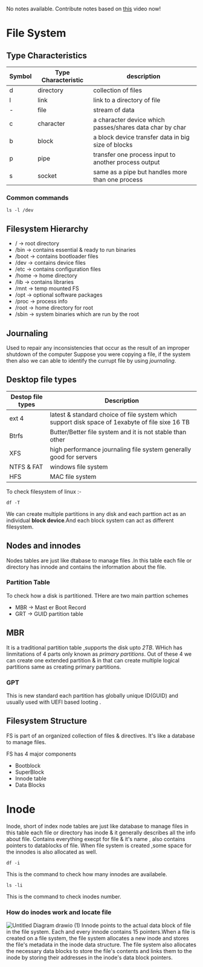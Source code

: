 No notes available. Contribute notes based on [this](https://www.youtube.com/watch?v=PbMT53jaUaU&list=PL2kSRH_DmWVZp_cu6MMPWkgYh7GZVFS6i&index=6) video now!
# File System
## Type Characteristics

| Symbol  | Type Characteristic |  description |
| ------------- | ------------- |-----------|
| d | directory  | collection of files|
| l |  link | link to a directory of file |
| - | file  | stream of data |
| c | character |a character device which passes/shares data char by char|
| b |  block | a block device transfer data in big size of blocks |
| p | pipe |transfer one process input to another process output|
| s |  socket |same as a pipe but handles more than one process |

### Common commands
```
ls -l /dev
```
## Filesystem Hierarchy
* / -> root directory
* /bin -> contains essential & ready to run binaries
* /boot -> contains bootloader files
* /dev -> contains device files
* /etc -> contains configuration files
* /home -> home directory
* /lib -> contains libraries
* /mnt -> temp mounted FS
* /opt -> optional software packages
* /proc -> process info
* /root -> home directory for root
* /sbin -> system binaries which are run by the root
## Journaling
Used to repair any inconsistencies that occur as the result of an improper shutdown of the computer
Suppose you were copying a file, if the system then also we can able to identify the currupt file by using *journaling*.

## Desktop file types
|Destop file types| Description|
|---|---|
| ext 4 | latest & standard choice of file system which support disk space of 1exabyte of file sixe 16 TB|
| Btrfs| Butter/Better file system and it is not stable than other|
| XFS |  high performance journaling file system generally good for servers|
| NTFS & FAT| windows file system|
| HFS | MAC file system |

To check filesystem of linux :-
```
df -T
```
We can create multiple partitions in any disk and each parttion act as an individual **block device**.And each block system can act as different filesystem.

## Nodes and innodes
Nodes tables are just like dtabase to manage files .In this table each file or directory has innode and contains the information about the file.

### Partition Table
To check how a disk is partitioned.
THere are two main parttion schemes
* MBR -> Mast er Boot Record  
* GRT -> GUID partition table
## MBR
  It is a traditional partition table ,supports the disk upto *2TB*. WHich has linmitations of 4 parts only known as *primary partitions*. Out of these 4 we can create one extended partition & in that can create multiple logical partitions same as creating primary partitions.
 
 ### GPT
 
 This is new standard each partition has globally unique ID(GUID) and usually used with UEFI based looting .
 
 ## Filesystem Structure
 
 FS is part of an organized collection of files &  directives. It's like a database to manage files.
 
 FS has 4 major components
 
 *  Bootblock
 *  SuperBlock
 *  Innode table
 *  Data Blocks

# Inode
   Inode, short of index node tables are just like database to manage files in this table  each file or directory has inode & it generally describes all the info about file. Contains everything execpt for file & it's  name , also contains pointers to datablocks of file.
  When file system is created ,some space for the innodes is also allocated as well.
 ```
 df -i
 ```
This is the command to check how many innodes are availabele.

```
ls -li
```
This is the command to check inodes number.
### How do inodes work and locate file
![Untitled Diagram drawio (1)](https://user-images.githubusercontent.com/120579608/234055609-51a0d8d1-0e67-4e1c-9091-71c7c2c48f18.png)
Innode points to the actual data block of file in the file system. Each and every innode contains 15 pointers.When a file is created on a file system, the file system allocates a new inode and stores the file's metadata in the inode data structure. The file system also allocates the necessary data blocks to store the file's contents and links them to the inode by storing their addresses in the inode's data block pointers.
